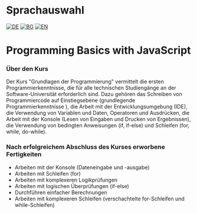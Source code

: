 # Sprachauswahl

[![DE](https://img.shields.io/badge/LANG-DE-green.svg)](https://github.com/Ivan-Plamenov/MyCourses/blob/main/JS_Web_Developer/01_Programming_Basics/README.de.md)
[![BG](https://img.shields.io/badge/LANG-BG-red.svg)](https://github.com/Ivan-Plamenov/MyCourses/blob/main/JS_Web_Developer/01_Programming_Basics/README.bg.md)
[![EN](https://img.shields.io/badge/LANG-EN-blue.svg)](https://github.com/Ivan-Plamenov/MyCourses/blob/main/JS_Web_Developer/01_Programming_Basics/README.md)

# Programming Basics with JavaScript

### Über den Kurs

Der Kurs "Grundlagen der Programmierung" vermittelt die ersten Programmierkenntnisse, die für alle technischen Studiengänge an der Software-Universität erforderlich sind. Dazu gehören das Schreiben von 
Programmiercode auf Einstiegsebene (grundlegende Programmierkenntnisse ), die Arbeit mit der Entwicklungsumgebung (IDE), die Verwendung von Variablen und Daten, Operatoren und Ausdrücken, die Arbeit mit 
der Konsole (Lesen von Eingaben und Drucken von Ergebnissen), die Verwendung von bedingten Anweisungen (if, if-else) und Schleifen (for, while, do-while).

### Nach erfolgreichem Abschluss des Kurses erworbene Fertigkeiten

- Arbeiten mit der Konsole (Dateneingabe und -ausgabe)
- Arbeiten mit Schleifen (for)
- Arbeiten mit komplexeren Logikprüfungen
- Arbeiten mit logischen Überprüfungen (if-else)
- Durchführen einfacher Berechnungen
- Arbeiten mit komplexeren Schleifen (verschachtelte for-Schleifen und while-Schleifen)

